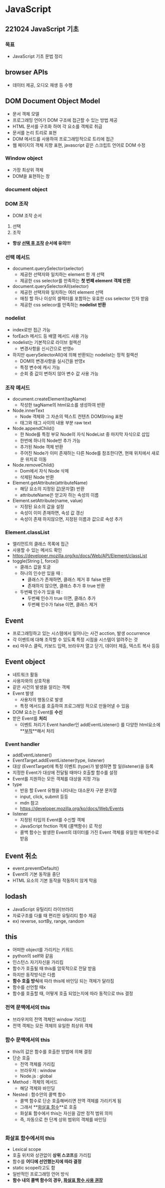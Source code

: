 # JavaScript
## 221024 JavaScript 기초
### 목표
* JavaScript 기초 문법 정리


## browser APIs
* 데이터 제공, 오디오 재생 등 수행

## DOM Document Object Model
* 문서 객체 모델
* 프로그래밍 언어가 DOM 구조에 접근할 수 있는 방법 제공
* HTML 문서를 구조화 하여 각 요소를 객체로 취급
* 문서를 논리 트리로 표현
* DOM 메서드를 사용하여 프로그래밍적으로 트리에 접근
* 웹 페이지의 객체 지향 표현, javascript 같은 스크립트 언어로 DOM 수정

### Window object
* 가장 최상위 객체
* DOM을 표현하는 창

### document object


### DOM 조작
* DOM 조작 순서
1. 선택 
2. 조작
* **항상 <u>선택 후 조작</u> 순서에 유의!!!**

### 선택 메서드
* document.querySelector(selector)
  * 제공한 선택자와 일치하는 element 한 개 선택
  * 제공한 css selector를 만족하는 **첫 번째 element 객체 반환**
* document.querySelectorAll(selector)
  * 제공한 선택자와 일치하는 여러 element 선택
  * 매칭 할 하나 이상의 셀렉터를 포함하는 유효한 css selector 인자 받음
  * 제공한 css selecor를 만족하는 **nodelist 반환**

### nodelist
* index로만 접근 가능
* forEach 메서드 등 배열 메서드 사용 가능
* nodelist는 기본적으로 라이브 컬렉션
  * 변경사항을 신시간으로 반영o
* 하지만 querySelectorAll()에 의해 반환되는 nodelist는 정적 컬렉션
  * DOM의 변경사항을 실시간을 반영x
  * 특정 변수에 캐시 가능
  * 순회 중 값이 변하지 않아 변수 값 사용 가능

### 조작 메서드
* document.createElement(tagName)
  * 작성한 tagName의 html요소를 생성하여 반환
* Node.innerText
  * Node 객체와 그 자손의 텍스트 컨텐츠 DOMString 표현
  * 태그와 태그 사이의 내용 부분 raw text
* Node.appendChild()
  * 한 Node를 특정 부모 Node의 자식 NodeList 중 마지막 자식으로 삽입
  * 한번에 하나의 Node만 추가 가능
  * 추가된 Node 객체 반환
  * 주어진 Node가 이미 존재하는 다른 Node를 참조한다면, 현재 위치에서 새로운 위치로 이동
* Node.removeChild()
  * Dom에서 자식 Node 삭제
  * 삭제된 Node 반환
* Element.getAttribute(attributeName)
  * 해당 요소의 지정된 값(문자열) 반환
  * attributeName은 얻고자 하는 속성의 이름
* Element.setAttribute(name, value)
  * 지정된 요소의 값을 설정
  * 속성이 이미 존재하면, 속성 값 갱신
  * 속성이 존재 하지않으면, 지정된 이름과 값으로 속성 추가

### Element.classList
* 엘리먼트의 클래스 목록에 접근
* 사용할 수 있는 메서드 확인
* https://developer.mozilla.org/ko/docs/Web/API/Element/classList
* toggle(String [, force])
  * 클래스 값을 토글
  * 하나의 인수만 있을 때 : 
    * 클래스가 존재하면, 클래스 제거 후 false 반환
    * 존재하지 않으면, 클래스 추가 후 true 반환
  * 두번째 인수가 있을 때 :
    * 두번째 인수가 true 이면, 클래스 추가
    * 두번째 인수가 false 이면, 클래스 제거

## Event
* 프로그래밍하고 있는 시스템에서 일어나는 사건 acction, 발생 occurrence
* 각 이벤트에 대해 조작할 수 있도록 특정 시점을 시스템이 알려주는 것
* ex) 마우스 클릭, 키보드 입력, 브라우저 열고 닫기, 데이터 제출, 텍스트 복사 등등
  
## Event object
* 네트워크 활동
* 사용자와의 상호작용
* 같은 사건의 발생을 알리는 객체
* Event 발생
  * 사용자의 행동으로 발생
  * 특정 메서드를 호출하여 프로그래밍 적으로 만들어낼 수 있음
* DOM 요소는 Event를 **수신**
* 받은 Event를 **처리**
  * 이벤트 처리기 Event handler인 addEventListener() 를 다양한 html요소에 **<u>부착</u>**해서 처리

### Event handler
* addEventListener()
* EventTarget.addEventListener(type, listener)
* 대상 (EventTarget)에 특정 이벤트 (type)가 발생하면 할 일(listener)을 등록
* 지정한 Event가 대상에 전달될 때마다 호출할 함수를 설정
* Event를 지원하는 모든 객체를 대상을 지정 가능
* type
  * 반응 할 Event 유형을 나타내는 대소문자 구분 문자열
  * input, click, submit 등등   
  * mdn 참고
  * https://developer.mozilla.org/ko/docs/Web/Events
* listener
  * 지정된 타입의 Event를 수신할 객체
  * JavaScript fnction 객체 (콜백함수) 로 작성
  * 콜백 함수는 발생한 Event의 데이터를 가진 Event 객체를 유일한 매개변수로 받음

## Event 취소
* event.preventDefault()
* Event의 기본 동작을 중단
* HTML 요소의 기본 동작을 작동하지 않게 막음

## lodash
* JavaScript 유틸리티 라이브러리
* 자료구조를 다룰 때 편리한 유틸리티 함수 제공
* ex) reverse, sortBy, range, random

## this
* 어떠한 object를 가리키는 키워드
* python의 self와 같음
* 인스턴스 자기자신을 가리킴
* 함수가 호출될 때 this를 암묵적으로 전달 받음
* 하지만 동작방식은 다름
* **함수 호출 방식**에 따라 this에 바인딩 되는 객체가 달라짐
* 함수를 선언할 때x
* 함수를 호출할 때, 어떻게 호출 되었는지에 따라 동적으로 this 결정

### 전역 문맥에서의 this
* 브라우저의 전역 객체인 window 가리킴
* 전역 객체는 모든 객체의 유일한 최상위 객체

### 함수 문맥에서의 this
* this의 값은 함수를 호출한 방법에 의해 결정
* 단순 호출
  * 전역 객체를 가리킴
  * 브라우저 : window
  * Node.js : global
* Method : 객체의 메서드
  * 해당 객체와 바인딩
* Nested : 함수안의 콜백 함수
  * 콜백 함수로 단순 호출해버리면 전역 객체를 가리키게 됨
  * 그래서 **<u>화살표 함수</u>**로 호출
  * 화살표 함수에서 this는 자신을 감싼 정적 범위 의미
  * 즉, 자동으로 한 단계 상위 범위의 객체를 바인딩
```javascript

```

### 화살표 함수에서의 this
* Lexical scope
* 호출 위치와 상관없이 **상위 스코프**를 가리킴
* 함수를 **어디에 선언했는지에 따라 결정**
* static scope라고도 함
* 일반적인 프로그래밍 언어 방식
* **함수 내의 콜백 함수의 경우, <u>화살표 함수 사용 권장</u>**